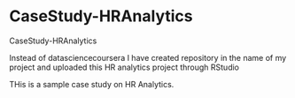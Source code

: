 # CaseStudy-HRAnalytics
CaseStudy-HRAnalytics

Instead of datasciencecoursera I have created repository in the name of my project and uploaded this HR analytics project through RStudio

THis is a sample case study on HR Analytics.
